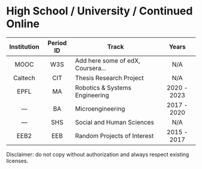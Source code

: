 # High School / University / Continued Online
|Institution|Period ID|Track|Years|
|:---:|:---:|---|:---:|
|MOOC|W3S|Add here some of edX, Coursera...|N/A|
|Caltech|CIT|Thesis Research Project|N/A|
|EPFL|MA|Robotics & Systems Engineering|2020 - 2023|
|—|BA|Microengineering|2017 - 2020|
|—|SHS|Social and Human Sciences|N/A|
|EEB2|EEB|Random Projects of Interest|2015 - 2017|

Disclaimer: do not copy without authorization and always respect existing licenses.

<!--Once an idea... |EPFL|MAx|Management & Cyber Security|undef|-->
